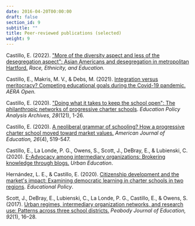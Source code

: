 ```yaml
---
date: 2016-04-20T00:00:00
draft: false
section_id: 9
subtitle: ""
title: Peer-reviewed publications (selected)
weight: 9
---
```


Castillo, E. (2022). ["More of the diversity aspect and less of the desegregation aspect": Asian Americans and desegregation in metropolitan Hartford.](https://www.tandfonline.com/eprint/GSRBD6UI3PBENBPAP9PT/full?target=10.1080/13613324.2022.2033196) *Race, Ethnicity, and Education.*

Castillo, E., Makris, M. V., & Debs, M. (2021). [Integration versus meritocracy? Competing educational goals during the Covid-19 pandemic.](https://journals.sagepub.com/doi/full/10.1177/23328584211065716) *AERA Open.*

Castillo, E. (2020). ["Doing what it takes to keep the school open": The philanthropic networks of progressive charter schools](https://epaa.asu.edu/ojs/article/view/4452/2493). *Education Policy Analysis Archives, 28*(121), 1-26.  

Castillo, E. (2020). [A neoliberal grammar of schooling? How a progressive charter school moved toward market values.](/Publications/Castillo_AJE_2020_Grammar_of_Schooling.pdf) *American Journal of Education, 26*(4), 519-547.  

Castillo, E., La Londe, P. G., Owens, S., Scott, J., DeBray, E., & Lubienski, C. (2020). [E-Advocacy among intermediary organizations: Brokering knowledge through blogs.](/Publications/Castillo_et_al_2020_E-Advocacy_Urban_Ed.pdf) *Urban Education*.  

Hernández, L. E., & Castillo, E. (2020). [Citizenship development and the market's impact: Examining democratic learning in charter schools in two regions](/Publications/H_C_Ed_Policy_2020.pdf). *Educational Policy*.  

Scott, J., DeBray, E., Lubienski, C., La Londe, P. G., Castillo, E., & Owens, S. (2017). [Urban regimes, intermediary organization networks, and research use: Patterns across three school districts.](/Publications/Scott_et_al_2017_Urban_Regimes.pdf) *Peabody Journal of Education, 92*(1), 16–28.  